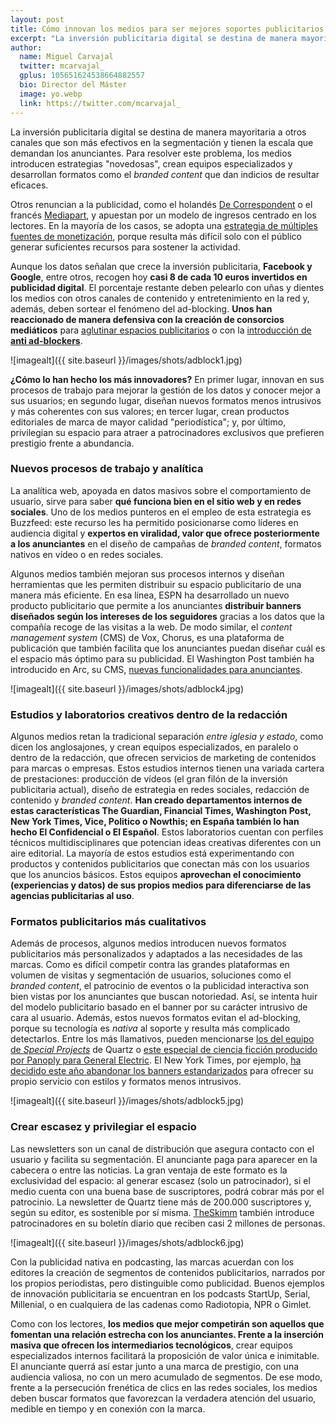 ```yaml
---
layout: post
title: Cómo innovan los medios para ser mejores soportes publicitarios frente al oligopolio de Facebook y Google
excerpt: "La inversión publicitaria digital se destina de manera mayoritaria a otros canales que son más efectivos en la segmentación y tienen la escala que demandan los anunciantes. Para resolver este problema, los medios introducen estrategias 'novedosas', crean equipos especializados y desarrollan formatos como el branded content que dan indicios de resultar eficaces. Aquí presentamos una galería de las soluciones más innovadoras en la comercialización publicitaria."
author:
  name: Miguel Carvajal
  twitter: mcarvajal_
  gplus: 105651624538664882557 
  bio: Director del Máster
  image: yo.webp
  link: https://twitter.com/mcarvajal_
---
```

La inversión publicitaria digital se destina de manera mayoritaria a otros canales que son más efectivos en la segmentación y tienen la escala que demandan los anunciantes. Para resolver este problema, los medios introducen estrategias "novedosas", crean equipos especializados y desarrollan formatos como el _branded content_ que dan indicios de resultar eficaces. 

Otros renuncian a la publicidad, como el holandés [De Correspondent](https://decorrespondent.nl/home) o el francés [Mediapart](https://www.mediapart.fr/es/espanol), y apuestan por un modelo de ingresos centrado en los lectores. En la mayoría de los casos, se adopta una [estrategia de múltiples fuentes de monetización](http://mip.umh.es/blog/2016/01/31/vias-ingresos-periodismo-monetizacion/), porque resulta más difícil solo con el público generar suficientes recursos para sostener la actividad. 

Aunque los datos señalan que crece la inversión publicitaria, **Facebook y Google**, entre otros, recogen hoy **casi 8 de cada 10 euros invertidos en publicidad digital**. El porcentaje restante deben pelearlo con uñas y dientes los medios con otros canales de contenido y entretenimiento en la red y, además, deben sortear el fenómeno del ad-blocking. **Unos han reaccionado de manera defensiva con la creación de consorcios mediáticos** para [aglutinar espacios publicitarios](https://www.theguardian.com/gnm-press-office/2015/mar/18/worlds-leading-digital-publishers-launch-new-programmatic-advertising-alliance-pangaea) o con la [introducción de **anti ad-blockers**](http://digiday.com/publishers/slate-washington-post-bloomberg-others-combat-ad-blocking/). 

![imagealt]({{ site.baseurl }}/images/shots/adblock1.jpg)

**¿Cómo lo han hecho los más innovadores?** En primer lugar, innovan en sus procesos de trabajo para mejorar la gestión de los datos y conocer mejor a sus usuarios; en segundo lugar, diseñan nuevos formatos menos intrusivos y más coherentes con sus valores; en tercer lugar, crean productos editoriales de marca de mayor calidad "periodística"; y, por último, privilegian su espacio para atraer a patrocinadores exclusivos que prefieren prestigio frente a abundancia. 

### Nuevos procesos de trabajo y analítica
La analítica web, apoyada en datos masivos sobre el comportamiento de usuario, sirve para saber **qué funciona bien en el sitio web y en redes sociales**. Uno de los medios punteros en el empleo de esta estrategia es Buzzfeed: este recurso les ha permitido posicionarse como líderes en audiencia digital y **expertos en viralidad, valor que ofrece posteriormente a los anunciantes** en el diseño de campañas de _branded content_, formatos nativos en vídeo o en redes sociales. 

Algunos medios también mejoran sus procesos internos y diseñan herramientas que les permiten distribuir su espacio publicitario de una manera más eficiente. En esa línea, ESPN ha desarrollado un nuevo producto publicitario que permite a los anunciantes **distribuir banners diseñados según los intereses de los seguidores** gracias a los datos que la compañía recoge de las visitas a la web. De modo similar, el _content management system_ (CMS) de Vox, Chorus, es una plataforma de publicación que también facilita que los anunciantes puedan diseñar cuál es el espacio más óptimo para su publicidad. El Washington Post también ha introducido en Arc, su CMS, [nuevas funcionalidades para anunciantes](http://www.businessinsider.com/the-washington-post-is-growing-its-arc-publishing-business-2016-6). 

![imagealt]({{ site.baseurl }}/images/shots/adblock4.jpg)

### Estudios y laboratorios creativos dentro de la redacción
Algunos medios retan la tradicional separación _entre iglesia y estado_, como dicen los anglosajones, y crean equipos especializados, en paralelo o dentro de la redacción, que ofrecen servicios de marketing de contenidos para marcas o empresas. Estos estudios internos tienen una variada cartera de prestaciones: producción de vídeos (el gran filón de la inversión publicitaria actual), diseño de estrategia en redes sociales, redacción de contenido y _branded content_. **Han creado departamentos internos de estas características The Guardian, Financial Times, Washington Post, New York Times, Vice, Politico o Nowthis; en España también lo han hecho El Confidencial o El Español**. Estos laboratorios cuentan con perfiles técnicos multidisciplinares que potencian ideas creativas diferentes con un aire editorial. La mayoría de estos estudios está experimentando con productos y contenidos publicitarios que conectan más con los usuarios que los anuncios básicos. Estos equipos **aprovechan el conocimiento (experiencias y datos) de sus propios medios para diferenciarse de las agencias publicitarias al uso**. 

### Formatos publicitarios más cualitativos 
Además de procesos, algunos medios introducen nuevos formatos publicitarios más personalizados y adaptados a las necesidades de las marcas. Como es difícil competir contra las grandes plataformas en volumen de visitas y segmentación de usuarios, soluciones como el _branded content_, el patrocinio de eventos o la publicidad interactiva son bien vistas por los anunciantes que buscan notoriedad. Así, se intenta huir del modelo publicitario basado en el banner por su carácter intrusivo de cara al usuario. Además, estos nuevos formatos evitan el ad-blocking, porque su tecnología es _nativa_ al soporte y resulta más complicado detectarlos. Entre los más llamativos, pueden mencionarse [los del equipo de _Special Projects_](https://www.journalism.co.uk/news/what-special-projects-mean-for-the-editorial-strategy-at-quartz/s2/a658017/) de Quartz o [este especial de ciencia ficción producido por Panoply para General Electric](http://www.nytimes.com/2016/11/21/business/media/marketers-make-the-podcasts.html?_r=1). El New York Times, por ejemplo, [ha decidido este año abandonar los banners estandarizados](http://www.wsj.com/articles/new-york-times-shuns-banner-ads-in-favor-of-proprietary-ad-format-1475661662) para ofrecer su propio servicio con estilos y formatos menos intrusivos.

![imagealt]({{ site.baseurl }}/images/shots/adblock5.jpg)

### Crear escasez y privilegiar el espacio
Las newsletters son un canal de distribución que asegura contacto con el usuario y facilita su segmentación. El anunciante paga para aparecer en la cabecera o entre las noticias. La gran ventaja de este formato es la exclusividad del espacio: al generar escasez (solo un patrocinador), si el medio cuenta con una buena base de suscriptores, podrá cobrar más por el patrocinio. La newsletter de Quartz tiene más de 200.000 suscriptores y, según su editor, es sostenible por sí misma. [TheSkimm](http://www.theskimm.com/) también introduce patrocinadores en su boletín diario que reciben casi 2 millones de personas.

![imagealt]({{ site.baseurl }}/images/shots/adblock6.jpg)

Con la publicidad nativa en podcasting, las marcas acuerdan con los editores la creación de segmentos de contenidos publicitarios, narrados por los propios periodistas, pero distinguible como publicidad. Buenos ejemplos de innovación publicitaria se encuentran en los podcasts StartUp, Serial, Millenial, o en cualquiera de las cadenas como Radiotopia, NPR o Gimlet. 

Como con los lectores, **los medios que mejor competirán son aquellos que fomentan una relación estrecha con los anunciantes. Frente a la inserción masiva que ofrecen los intermediarios tecnológicos**, crear equipos especializados internos facilitará la proposición de valor única e inimitable. El anunciante querrá así estar junto a una marca de prestigio, con una audiencia valiosa, no con un mero acumulado de segmentos. De ese modo, frente a la persecución frenética de clics en las redes sociales, los medios deben buscar formatos que favorezcan la verdadera atención del usuario, medible en tiempo y en conexión con la marca. 